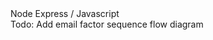 <div class="language-title">Node Express / Javascript</div>

<div class="todo">Todo: Add email factor sequence flow diagram</div>
